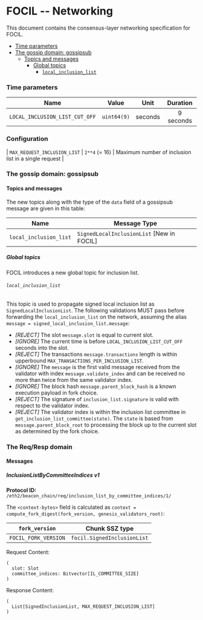 # FOCIL -- Networking

This document contains the consensus-layer networking specification for FOCIL.

<!-- START doctoc generated TOC please keep comment here to allow auto update -->
<!-- DON'T EDIT THIS SECTION, INSTEAD RE-RUN doctoc TO UPDATE -->

- [Time parameters](#time-parameters)
- [The gossip domain: gossipsub](#the-gossip-domain-gossipsub)
  - [Topics and messages](#topics-and-messages)
    - [Global topics](#global-topics)
      - [`local_inclusion_list`](#local_inclusion_list)

<!-- END doctoc generated TOC please keep comment here to allow auto update -->

### Time parameters

| Name | Value | Unit | Duration |
| - | - | :-: | :-: |
| `LOCAL_INCLUSION_LIST_CUT_OFF` | `uint64(9)` | seconds | 9 seconds |

### Configuration

| `MAX_REQUEST_INCLUSION_LIST` | `2**4` (= 16) | Maximum number of inclusion list in a single request |

### The gossip domain: gossipsub

#### Topics and messages

The new topics along with the type of the `data` field of a gossipsub message are given in this table:

| Name                          | Message Type                                         |
|-------------------------------|------------------------------------------------------|
| `local_inclusion_list`    | `SignedLocalInclusionList` [New in FOCIL] |

##### Global topics

FOCIL introduces a new global topic for inclusion list.

###### `local_inclusion_list`

This topic is used to propagate signed local inclusion list as `SignedLocalInclusionList`.
The following validations MUST pass before forwarding the `local_inclusion_list` on the network, assuming the alias `message = signed_local_inclusion_list.message`:

- _[REJECT]_ The slot `message.slot` is equal to current slot.
- _[IGNORE]_ The current time is before `LOCAL_INCLUSION_LIST_CUT_OFF` seconds into the slot.
- _[REJECT]_ The transactions `message.transactions` length is within upperbound `MAX_TRANSACTIONS_PER_INCLUSION_LIST`.
- _[IGNORE]_ The `message` is the first valid message received from the validator with index `message.validate_index` and can be received no more than twice from the same validator index.
- _[IGNORE]_ The block hash `message.parent_block_hash` is a known execution payload in fork choice.
- _[REJECT]_ The signature of `inclusion_list.signature` is valid with respect to the validator index. 
- _[REJECT]_ The validator index is within the inclusion list committee in `get_inclusion_list_committee(state)`. The `state` is based from `message.parent_block_root` to processing the block up to the current slot as determined by the fork choice. 

### The Req/Resp domain

#### Messages

##### InclusionListByCommitteeIndices v1

**Protocol ID:** `/eth2/beacon_chain/req/inclusion_list_by_committee_indices/1/`

The `<context-bytes>` field is calculated as `context = compute_fork_digest(fork_version, genesis_validators_root)`:

[1]: # (eth2spec: skip)

| `fork_version`         | Chunk SSZ type                           |
|------------------------|------------------------------------------|
| `FOCIL_FORK_VERSION` | `focil.SignedInclusionList` |

Request Content:
```
(
  slot: Slot
  committee_indices: Bitvector[IL_COMMITTEE_SIZE]
)
```

Response Content:
```
(
  List[SignedInclusionList, MAX_REQUEST_INCLUSION_LIST]
)
```
